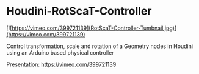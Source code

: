 # Houdini-RotScaT-Controller


[![https://vimeo.com/399721139](RotScaT-Controller-Tumbnail.jpg)](https://vimeo.com/399721139)

Control transformation, scale and rotation of a Geometry nodes in Houdini using an Arduino based physical controller

Presentation: <https://vimeo.com/399721139>

